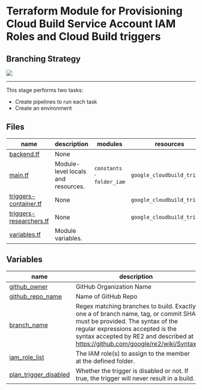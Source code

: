 # Terraform Module for Provisioning Cloud Build Service Account IAM Roles and Cloud Build triggers

## Branching Strategy
![](../../../docs/branch-strategy.png)

---

This stage performs two tasks:
- Create pipelines to run each task
- Create an environment

<!-- TFDOC OPTS files:1 show_extra:1 -->
<!-- BEGIN TFDOC -->

## Files

| name | description | modules | resources |
|---|---|---|---|
| [backend.tf](./backend.tf) | None |  |  |
| [main.tf](./main.tf) | Module-level locals and resources. | <code>constants</code> · <code>folder_iam</code> | <code>google_cloudbuild_trigger</code> |
| [triggers-container.tf](./triggers-container.tf) | None |  | <code>google_cloudbuild_trigger</code> |
| [triggers-researchers.tf](./triggers-researchers.tf) | None |  | <code>google_cloudbuild_trigger</code> |
| [variables.tf](./variables.tf) | Module variables. |  |  |

## Variables

| name | description | type | required | default | producer |
|---|---|:---:|:---:|:---:|:---:|
| [github_owner](variables.tf#L2) | GitHub Organization Name | <code>string</code> | ✓ |  |  |
| [github_repo_name](variables.tf#L7) | Name of GitHub Repo | <code>string</code> | ✓ |  |  |
| [branch_name](variables.tf#L18) | Regex matching branches to build. Exactly one a of branch name, tag, or commit SHA must be provided. The syntax of the regular expressions accepted is the syntax accepted by RE2 and described at https://github.com/google/re2/wiki/Syntax | <code>string</code> |  | <code>&#34;&#94;main&#36;&#34;</code> |  |
| [iam_role_list](variables.tf#L24) | The IAM role(s) to assign to the member at the defined folder. | <code>list&#40;string&#41;</code> |  | <code title="&#91;&#10;  &#34;roles&#47;bigquery.dataOwner&#34;,&#10;  &#34;roles&#47;cloudbuild.builds.builder&#34;,&#10;  &#34;roles&#47;composer.environmentAndStorageObjectAdmin&#34;,&#10;  &#34;roles&#47;compute.instanceAdmin.v1&#34;,&#10;  &#34;roles&#47;compute.networkAdmin&#34;,&#10;  &#34;roles&#47;iam.serviceAccountAdmin&#34;,&#10;  &#34;roles&#47;iam.serviceAccountUser&#34;,&#10;  &#34;roles&#47;pubsub.admin&#34;,&#10;  &#34;roles&#47;resourcemanager.projectCreator&#34;,&#10;  &#34;roles&#47;resourcemanager.projectIamAdmin&#34;,&#10;  &#34;roles&#47;serviceusage.serviceUsageConsumer&#34;,&#10;  &#34;roles&#47;storage.admin&#34;,&#10;  &#34;roles&#47;resourcemanager.folderCreator&#34;&#10;&#93;">&#91;&#8230;&#93;</code> |  |
| [plan_trigger_disabled](variables.tf#L12) | Whether the trigger is disabled or not. If true, the trigger will never result in a build. | <code>bool</code> |  | <code>false</code> |  |

<!-- END TFDOC -->
<!-- 
The purpose of this directory is to apply defined IAM roles to a Cloud Build Service Account at the folder level.

## General Usage

1. From a best practice approach a new branch should generally be created from the `master` or `main` branch when working on new features or updates.
    1. Run `git checkout -b <BRANCH_NAME>`
1. Change into the desired directory that needs to have infrastructure code updated.
1. Edit either the `main.tf`, `variables.tf`, or `terraform.tfvars` file, depending on what needs to be updated.
1. If there are variables which are needed but not present in the `.tfvars` file those can be added and updated as needed.
1. In order to limit any auto-approved changes being made to your infrastructure there are two options.
    1. If you want to merge back into master you can edit out any `apply` steps within the Cloud Build YAML file that this pipeline is associated to so that only an `init` and `plan` are ran to show what the potential Terraform changes will do.
    1. If you are working out of a feature branch you can create a new Cloud Build trigger to monitor the feature branch, create a new Cloud Build YAML with only an `init` and `plan` step, then verify that the `plan` output is good to proceed forward with.
1. Save your files, `git add <files>`, `git commit -m "<MESSAGE>"`, `git push`.
1. If you were working out of a feature branch you can merge back into `master`.
    1. `git checkout <master or main>`, `git merge <FEATURE_BRANCH> --no-ff`
1. A manual pipeline run may need to be started after a merge is done if no edits have been done on the `included_files` after the merge. These are generally the `.tfvars` files which are monitored for changes to start the pipeline.

Below is an example of how to update the `.tfvars` file in order to update IAM roles for the Cloud Build Service account.

```diff
iam_role_list = [
  "roles/bigquery.dataOwner",
  "roles/cloudbuild.builds.builder",
  "roles/composer.environmentAndStorageObjectAdmin",
  "roles/compute.instanceAdmin.v1",
  "roles/compute.networkAdmin",
  "roles/iam.serviceAccountAdmin",
  "roles/iam.serviceAccountUser",
  "roles/pubsub.admin",
  "roles/resourcemanager.projectCreator",
  "roles/resourcemanager.projectIamAdmin",
  "roles/serviceusage.serviceUsageConsumer",
+ "roles/storage.admin",
+ "roles/pubsub.viewer"
]
``` -->
